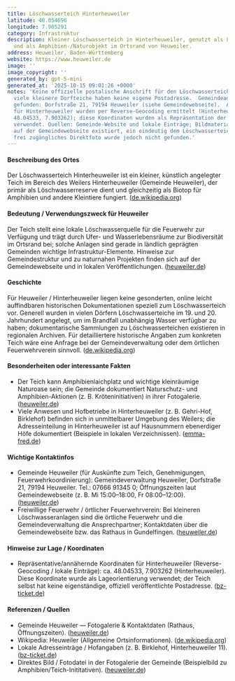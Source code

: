 ```yaml
---
title: Löschwasserteich Hinterheuweiler
latitude: 48.054696
longitude: 7.905291
category: Infrastruktur
description: Kleiner Löschwasserteich in Hinterheuweiler, genutzt als Löschwasserreserve
  und als Amphibien-/Naturobjekt im Ortsrand von Heuweiler.
address: Heuweiler, Baden-Württemberg
website: https://www.heuweiler.de
image: ''
image_copyright: ''
generated_by: gpt-5-mini
generated_at: '2025-10-15 09:01:26 +0000'
notes: 'Keine offizielle postalische Anschrift für den Löschwasserteich selbst gefunden;
  viele kleinere Dorfteiche haben keine eigene Postadresse.  Gemeindeadresse (Rathaus)
  gefunden: Dorfstraße 21, 79194 Heuweiler (siehe Gemeindewebseite).  Annähernde Koordinaten
  für Hinterheuweiler wurden per Reverse-Geocoding ermittelt (Hinterheuweiler 11 →
  48.04533, 7.903262); diese Koordinaten wurden als Repräsentation der Lage von Hinterheuweiler
  verwendet. Quellen: Gemeinde-Website und lokale Einträge; Bildmaterial eines Teich-/Amphibien-Motivs
  auf der Gemeindewebseite existiert, ein eindeutig dem Löschwasserteich zuzuordnendes,
  frei zugängliches Direktfoto wurde jedoch nicht gefunden.'
---
```

#### Beschreibung des Ortes
Der Löschwasserteich Hinterheuweiler ist ein kleiner, künstlich angelegter Teich im Bereich des Weilers Hinterheuweiler (Gemeinde Heuweiler), der primär als Löschwasserreserve dient und gleichzeitig als Biotop für Amphibien und andere Kleintiere fungiert. ([de.wikipedia.org](https://de.wikipedia.org/wiki/Heuweiler?utm_source=openai))

#### Bedeutung / Verwendungszweck für Heuweiler
Der Teich stellt eine lokale Löschwasserquelle für die Feuerwehr zur Verfügung und trägt durch Ufer- und Wasserlebensräume zur Biodiversität im Ortsrand bei; solche Anlagen sind gerade in ländlich geprägten Gemeinden wichtige Infrastruktur-Elemente. Hinweise zur Gemeindestruktur und zu naturnahen Projekten finden sich auf der Gemeindewebseite und in lokalen Veröffentlichungen. ([heuweiler.de](https://www.heuweiler.de/unsere-gemeinde/fotogalerie))

#### Geschichte
Für Heuweiler / Hinterheuweiler liegen keine gesonderten, online leicht auffindbaren historischen Dokumentationen speziell zum Löschwasserteich vor. Generell wurden in vielen Dörfern Löschwasserteiche im 19. und 20. Jahrhundert angelegt, um im Brandfall unabhängig Wasser verfügbar zu haben; dokumentarische Sammlungen zu Löschwasserteichen existieren in regionalen Archiven. Für detailliertere historische Angaben zum konkreten Teich wäre eine Anfrage bei der Gemeindeverwaltung oder dem örtlichen Feuerwehrverein sinnvoll. ([de.wikipedia.org](https://de.wikipedia.org/wiki/Heuweiler?utm_source=openai))

#### Besonderheiten oder interessante Fakten
- Der Teich kann Amphibienlaichplatz und wichtige kleinräumige Naturoase sein; die Gemeinde dokumentiert Naturschutz- und Amphibien-Aktionen (z. B. Kröteninitiativen) in ihrer Fotogalerie. ([heuweiler.de](https://www.heuweiler.de/unsere-gemeinde/fotogalerie))  
- Viele Anwesen und Hofbetriebe in Hinterheuweiler (z. B. Gehri-Hof, Birklehof) befinden sich in unmittelbarer Umgebung des Weilers; die Adresseinteilung in Hinterheuweiler ist auf Hausnummern ebenerdiger Höfe dokumentiert (Beispiele in lokalen Verzeichnissen). ([emma-fred.de](https://www.emma-fred.de/regional/gehri-hof/?utm_source=openai))

#### Wichtige Kontaktinfos
- Gemeinde Heuweiler (für Auskünfte zum Teich, Genehmigungen, Feuerwehrkoordinierung): Gemeindeverwaltung Heuweiler, Dorfstraße 21, 79194 Heuweiler. Tel.: 07666 91345 0; Öffnungszeiten laut Gemeindewebseite (z. B. Mi 15:00–18:00, Fr 08:00–12:00). ([heuweiler.de](https://www.heuweiler.de/unsere-gemeinde/fotogalerie))  
- Freiwillige Feuerwehr / örtlicher Feuerwehrverein: Bei kleineren Löschwasseranlagen sind die örtliche Feuerwehr und die Gemeindeverwaltung die Ansprechpartner; Kontaktdaten über die Gemeindewebseite bzw. das Rathaus in Gundelfingen. ([heuweiler.de](https://www.heuweiler.de/unsere-gemeinde/fotogalerie))

#### Hinweise zur Lage / Koordinaten
- Repräsentative/annähernde Koordinaten für Hinterheuweiler (Reverse-Geocoding / lokale Einträge): ca. 48.04533, 7.903262 (Hinterheuweiler). Diese Koordinate wurde als Lageorientierung verwendet; der Teich selbst hat keine eigenständige, offiziell veröffentlichte Postadresse. ([bz-ticket.de](https://bz-ticket.de/birklehof-hinterheuweiler-heuweiler?utm_source=openai))

#### Referenzen / Quellen
- Gemeinde Heuweiler — Fotogalerie & Kontaktdaten (Rathaus, Öffnungszeiten). ([heuweiler.de](https://www.heuweiler.de/unsere-gemeinde/fotogalerie))  
- Wikipedia: Heuweiler (Allgemeine Ortsinformationen). ([de.wikipedia.org](https://de.wikipedia.org/wiki/Heuweiler?utm_source=openai))  
- Lokale Adresseinträge / Hofangaben (z. B. Birklehof, Hinterheuweiler 11). ([bz-ticket.de](https://bz-ticket.de/birklehof-hinterheuweiler-heuweiler?utm_source=openai))  
- Direktes Bild / Fotodatei in der Fotogalerie der Gemeinde (Beispielbild zu Amphibien/Teich-Inititativen). ([heuweiler.de](https://www.heuweiler.de/fileadmin/_processed_/2/d/csm_Kr%C3%B6ten_fc0479bcf2.jpeg))
